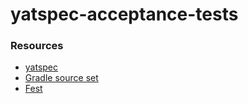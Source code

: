 # yatspec-acceptance-tests

### Resources
* [yatspec](https://code.google.com/p/yatspec/)
* [Gradle source set](http://www.gradle.org/docs/current/userguide/java_plugin.html)
* [Fest](https://github.com/alexruiz/fest-assert-2.x)
